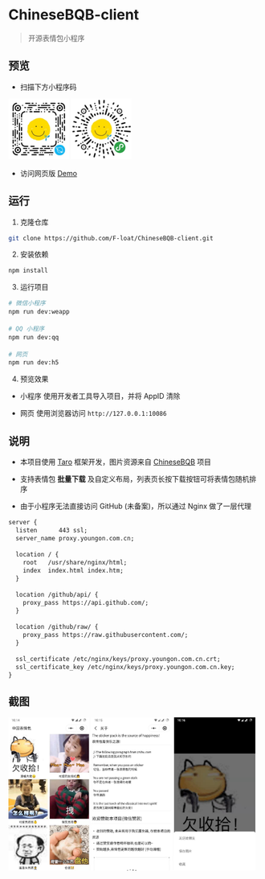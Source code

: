 # ChineseBQB-client

> 开源表情包小程序

## 预览

* 扫描下方小程序码

<p>
  <img alt="QQ" src="https://github.com/F-loat/ChineseBQB-client/blob/master/images/qrocde_qq.jpg?raw=true" width="24%" />
  <img alt="微信" src="https://github.com/F-loat/ChineseBQB-client/blob/master/images/qrcode_weapp.jpg?raw=true" width="24%" />
</p>

* 访问网页版 [Demo](https://f-loat.github.io/ChineseBQB-client)

## 运行

1. 克隆仓库

``` sh
git clone https://github.com/F-loat/ChineseBQB-client.git
```

2. 安装依赖

``` sh
npm install
```

3. 运行项目

``` sh
# 微信小程序
npm run dev:weapp

# QQ 小程序
npm run dev:qq

# 网页
npm run dev:h5
```

4. 预览效果

* 小程序 使用开发者工具导入项目，并将 AppID 清除

* 网页 使用浏览器访问 `http://127.0.0.1:10086`

## 说明

* 本项目使用 [Taro](https://github.com/NervJS/taro) 框架开发，图片资源来自 [ChineseBQB](https://github.com/zhaoolee/ChineseBQB) 项目

* 支持表情包 **批量下载** 及自定义布局，列表页长按下载按钮可将表情包随机排序

* 由于小程序无法直接访问 GitHub (未备案)，所以通过 Nginx 做了一层代理

```
server {
  listen      443 ssl;
  server_name proxy.youngon.com.cn;
  
  location / {
    root   /usr/share/nginx/html;
    index  index.html index.htm;
  }

  location /github/api/ {
    proxy_pass https://api.github.com/;
  }

  location /github/raw/ {
    proxy_pass https://raw.githubusercontent.com/;
  }

  ssl_certificate /etc/nginx/keys/proxy.youngon.com.cn.crt;
  ssl_certificate_key /etc/nginx/keys/proxy.youngon.com.cn.key;
}
```

## 截图

<p>
  <img alt="首页" src="https://github.com/F-loat/ChineseBQB-client/blob/master/images/index.jpg?raw=true" width="32%" />
  <img alt="关于" src="https://github.com/F-loat/ChineseBQB-client/blob/master/images/about.jpg?raw=true" width="32%" />
  <img alt="分享" src="https://github.com/F-loat/ChineseBQB-client/blob/master/images/share.jpg?raw=true" width="32%" />
</p>
